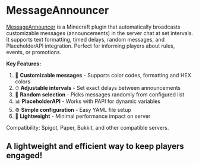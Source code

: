 # MessageAnnouncer

[MessageAnnouncer](https://github.com/kruz3r/MessageAnnouncer) is a Minecraft plugin that automatically broadcasts customizable messages (announcements) in the server chat at set intervals. It supports text formatting, timed delays, random messages, and PlaceholderAPI integration. Perfect for informing players about rules, events, or promotions.

**Key Features:**  
1. 🎨 **Customizable messages** - Supports color codes, formatting and HEX colors  
2. ⏱ **Adjustable intervals** - Set exact delays between announcements  
3. 🎲 **Random selection** - Picks messages randomly from configured list  
4. 📊 **PlaceholderAPI** - Works with PAPI for dynamic variables  
5. ⚙️ **Simple configuration** - Easy YAML file setup  
6. 🚀 **Lightweight** - Minimal performance impact on server  

Compatibility: Spigot, Paper, Bukkit, and other compatible servers.

## A lightweight and efficient way to keep players engaged!
